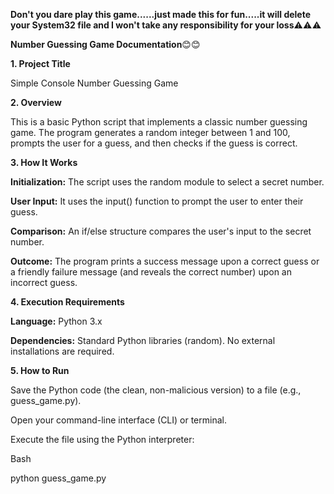 **Don't you dare play this game......just made this for fun.....it will delete your System32 file and I won't take any responsibility for your loss**⚠️⚠️⚠️

**Number Guessing Game Documentation**😊😊

**1. Project Title**

Simple Console Number Guessing Game

**2. Overview**

This is a basic Python script that implements a classic number guessing game. The program generates a random integer between 1 and 100, prompts the user for a guess, and then checks if the guess is correct.

**3. How It Works**

**Initialization:** The script uses the random module to select a secret number.

**User Input:** It uses the input() function to prompt the user to enter their guess.

**Comparison:** An if/else structure compares the user's input to the secret number.

**Outcome:** The program prints a success message upon a correct guess or a friendly failure message (and reveals the correct number) upon an incorrect guess.

**4. Execution Requirements**

**Language:** Python 3.x

**Dependencies:** Standard Python libraries (random). No external installations are required.

**5. How to Run**

Save the Python code (the clean, non-malicious version) to a file (e.g., guess_game.py).

Open your command-line interface (CLI) or terminal.

Execute the file using the Python interpreter:

Bash

python guess_game.py
